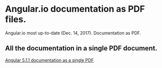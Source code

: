 # Angular.io documentation as PDF files.

Angular.io most up-to-date (Dec. 14, 2017). Documentation as PDF.

## All the documentation in a single PDF document.

[Angular 5.1.1 documentation as a single PDF](https://github.com/nblavoie/angular-documentation-pdf/blob/master/Angular_5.1.1_documentation.pdf)